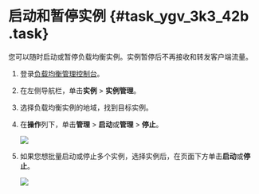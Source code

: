 # 启动和暂停实例 {#task_ygv_3k3_42b .task}

您可以随时启动或暂停负载均衡实例。实例暂停后不再接收和转发客户端流量。

1.  登录[负载均衡管理控制台](https://slb.console.aliyun.com/slb/cn-hangzhou)。 
2.  在左侧导航栏，单击**实例** \> **实例管理**。 
3.  选择负载均衡实例的地域，找到目标实例。 
4.  在**操作**列下，单击**管理** \> **启动**或**管理** \> **停止**。 

    ![](http://static-aliyun-doc.oss-cn-hangzhou.aliyuncs.com/assets/img/16153/7383_zh-CN.png)

5.  如果您想批量启动或停止多个实例，选择实例后，在页面下方单击**启动**或**停止**。 

    ![](http://static-aliyun-doc.oss-cn-hangzhou.aliyuncs.com/assets/img/16153/7384_zh-CN.png)


